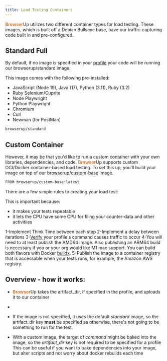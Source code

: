 ```yaml
---
title: Load Testing Containers
---
```


<span style="font-weight: bold; color: #de792b;">Browser</span><span style="font-weight: bold; color: #6e6e6e;">Up</span> utilizes two different container types for load testing.
These images, which is built off a Debian Bullseye base, have our traffic-capturing code built in and pre-configured.

## Standard Full

By default, if no image is specified in your [profile](profile-settings)
your code will be running our browserup/standard image.

This image comes with the following pre-installed:
* JavaScript (Node 19), Java (17), Python (3.11), Ruby (3.2)
* Ruby Selenium/Cuprite
* Node Playwright
* Python Playwright
* Chromium
* Curl
* Newman (for PostMan)

```bash
browserup/standard
```

## Custom Container

However, it may be that you'd like to run a custom container with your own
libraries, dependencies, and code. <span style="font-weight: bold; color: #de792b;">Browser</span><span style="font-weight: bold; color: #6e6e6e;">Up</span> supports custom OCI/Docker container-based
load testing. To set this up, you'll build your image on top of our [browserup/custom-base](https://hub.docker.com/r/browserup/custom-base)
image.

```bash
FROM browserup/custom-base:latest
```

There are a few simple rules to creating your load test:

This is important because:
* it makes your tests repeatable
* it lets the CPU have some CPU for filing your counter-data and other activitiies

1-Implement Think Time between each step
2-Implement a delay between iterations
3-[Verify](commands/verify) your profile's command causes traffic to occur
4-You will need to at least publish the AMD64 image. Also publishing an ARM64 build
is necessary if you or your org would like M1 mac support. You can build both flavors with
Docker [buildx](https://docs.docker.com/engine/reference/commandline/buildx_bake/).
5-Publish the image to a container registry that is accessable when your tests runs, for example, the Amazon
AWS registry.


## Overview - how it works:

- <span style="font-weight: bold; color: #de792b;">Browser</span><span style="font-weight: bold; color: #6e6e6e;">Up</span> takes the artifact_dir, if specified in the profile, and uploads it to our container
-
- If the image is not specified, it uses the default *standard* image, so the artifact_dir key __must__ be specified
  as otherwise, there's not going to be something to run for the test.

- With a custom image, the target of *command* might be baked into the image, so the *artifact_dir* key is not required to be specified for a profile
  This can be useful if you want to bake dependencies into your image, but alter scripts and not worry about docker rebuilds each time

